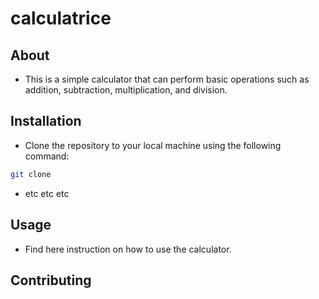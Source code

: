 # calculatrice


## About 

- This is a simple calculator that can perform basic operations such as addition, subtraction, multiplication, and division.

## Installation

- Clone the repository to your local machine using the following command:
```bash
git clone
```
- etc etc etc

## Usage

- Find here instruction on how to use the calculator.

## Contributing